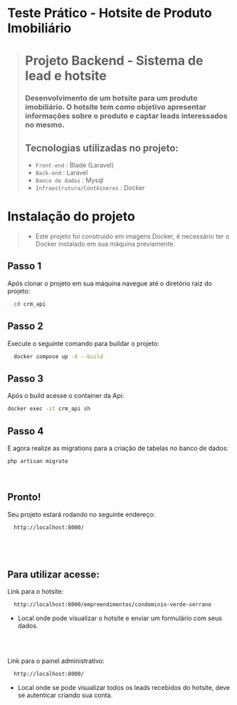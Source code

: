 # Teste Prático - Hotsite de Produto Imobiliário

>
>
> # Projeto Backend - Sistema de lead e hotsite
>
> ### Desenvolvimento de um hotsite para um produto imobiliário. O hotsite tem como objetivo apresentar informações sobre o produto e captar leads interessados no mesmo.
>
>
> ## Tecnologias utilizadas no projeto:
>  - `Front-end` : Blade (Laravel)
>  - `Back-end` : Laravel
>  - `Banco de dados` : Mysql
>  - `Infraestrutura/Contêineres` : Docker
>
>#

# Instalação do projeto

> - Este projeto foi construido em imagens Docker, é necessário ter o Docker instalado em sua máquina previamente.

## Passo 1

Após clonar o projeto em sua máquina navegue até o diretório raiz do projeto:

```bash
  cd crm_api
```

## Passo 2

Execute o seguinte comando para buildar o projeto:

```bash
  docker compose up -d --build
```

## Passo 3

Após o build acesse o container da Api:

   ```bash
  docker exec -it crm_api sh
  ```

## Passo 4

E agora realize as migrations para a criação de tabelas no banco de dados:

   ```bash
  php artisan migrate
  ```

<br>

## Pronto!

Seu projeto estará rodando no seguinte endereço:

```bash
  http://localhost:8000/
```

#

<br>

## Para utilizar acesse:

Link para o hotsite:
```bash
  http://localhost:8000/empreendimentos/condominio-verde-serrano
```
- Local onde pode visualizar o hotsite e enviar um formulário com seus dados.
<br>
<br>

Link para o painel administrativo:
```bash
  http://localhost:8000/
```
- Local onde se pode visualizar todos os leads recebidos do hotsite, deve se autenticar criando sua conta.
<br>

